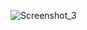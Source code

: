 ![Screenshot_3](https://github.com/Abid-H-Chowdhury/php-oop/assets/108193802/c7366384-9170-4b00-a5bd-9bc3c472e7e4)
